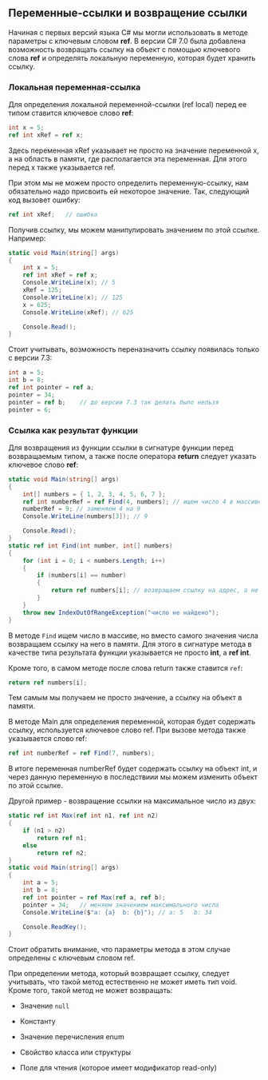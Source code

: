 ## Переменные-ссылки и возвращение ссылки

Начиная с первых версий языка C# мы могли использовать в методе параметры с ключевым словом **ref**. В версии C# 7.0 была добавлена возможность возвращать ссылку на объект с помощью ключевого слова **ref** и определять локальную переменную, которая будет хранить ссылку.

### Локальная переменная-ссылка

Для определения локальной переменной-ссылки (ref local) перед ее типом ставится ключевое слово **ref**:

```cs
int x = 5;
ref int xRef = ref x;
```

Здесь переменная xRef указывает не просто на значение переменной x, а на область в памяти, где располагается эта переменная. Для этого перед x также указывается ref.

При этом мы не можем просто определить переменную-ссылку, нам обязательно надо присвоить ей некоторое значение. Так, следующий код вызовет ошибку:

```cs
ref int xRef;	// ошибка
```

Получив ссылку, мы можем манипулировать значением по этой ссылке. Например:

```cs
static void Main(string[] args)
{
    int x = 5;
    ref int xRef = ref x;
    Console.WriteLine(x); // 5
    xRef = 125;
    Console.WriteLine(x); // 125
	x = 625;
	Console.WriteLine(xRef); // 625

    Console.Read();
}
```

Стоит учитывать, возможность переназначить ссылку появилась только с версии 7.3:

```cs
int a = 5;
int b = 8;
ref int pointer = ref a;
pointer = 34;
pointer = ref b;	// до версии 7.3 так делать было нельзя
pointer = 6;
```

### Ссылка как результат функции

Для возвращения из функции ссылки в сигнатуре функции перед возвращаемым типом, а также после оператора **return** 
следует указать ключевое слово **ref**:

```cs
static void Main(string[] args)
{
    int[] numbers = { 1, 2, 3, 4, 5, 6, 7 };
    ref int numberRef = ref Find(4, numbers); // ищем число 4 в массиве
    numberRef = 9; // заменяем 4 на 9
    Console.WriteLine(numbers[3]); // 9

    Console.Read();
}
static ref int Find(int number, int[] numbers)
{
    for (int i = 0; i < numbers.Length; i++)
    {
        if (numbers[i] == number)
        {
            return ref numbers[i]; // возвращаем ссылку на адрес, а не само значение
        }
    }
    throw new IndexOutOfRangeException("число не найдено");
}
```

В методе `Find` ищем число в массиве, но вместо самого значения числа возвращаем ссылку на него в памяти. Для этого в сигнатуре метода 
в качестве типа результата функции указывается не просто **int**, а **ref int**.

Кроме того, в самом методе после слова return также ставится `ref`:

```cs
return ref numbers[i];
```

Тем самым мы получаем не просто значение, а ссылку на объект в памяти.

В методе Main для определения переменной, которая будет содержать ссылку, используется ключевое слово ref. При вызове метода также указывается слово ref:

```cs
ref int numberRef = ref Find(7, numbers);
```

В итоге переменная numberRef будет содержать ссылку на объект int, и через данную переменную в последствиии мы можем изменить объект по этой ссылке.

Другой пример - возвращение ссылки на максимальное число из двух:

```cs
static ref int Max(ref int n1, ref int n2)
{
	if (n1 > n2)
		return ref n1;
	else
		return ref n2;
}
static void Main(string[] args)
{
	int a = 5;
	int b = 8;
	ref int pointer = ref Max(ref a, ref b);
	pointer = 34;	// меняем значением максимального числа
	Console.WriteLine($"a: {a}  b: {b}"); // a: 5   b: 34

	Console.ReadKey();
}
```

Стоит обратить внимание, что параметры метода в этом случае определены с ключевым словом ref.

При определении метода, который возвращает ссылку, следует учитывать, что такой метод естественно не может иметь тип void. Кроме того, такой метод не может 
возвращать:

- Значение `null`

- Константу

- Значение перечисления enum

- Свойство класса или структуры

- Поле для чтения (которое имеет модификатор read-only)

